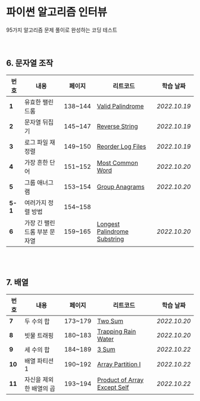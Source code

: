 # 파이썬 알고리즘 인터뷰
95가지 알고리즘 문제 풀이로 완성하는 코딩 테스트
<br><br><br>

## 6. 문자열 조작

|번호|내용|페이지|리트코드|학습 날짜|
|---|---|---|---|---|
|**1**|유효한 팰린드롬|138~144|[Valid Palindrome](https://leetcode.com/problems/valid-palindrome)|*2022.10.19*|
|**2**|문자열 뒤집기|145~147|[Reverse String](https://leetcode.com/problems/reverse-stringpalindrome)|*2022.10.19*|
|**3**|로그 파일 재정렬|149~150|[Reorder Log Files](https://leetcode.com/problems/reorder-data-in-log-files)|*2022.10.19*|
|**4**|가장 흔한 단어|151~152|[Most Common Word](https://leetcode.com/problems/most-common-word)|*2022.10.20*|
|**5**|그룹 애너그램|153~154|[Group Anagrams](https://leetcode.com/problems/group-anagrams)|*2022.10.20*|
|**5-1**|여러가지 정렬 방법|154~158|||
|**6**|가장 긴 팰린드롬 부분 문자열|159~165|[Longest Palindrome Substring](https://leetcode.com/longest-palindromic-substring)|*2022.10.20*|
<br><br>

## 7. 배열

|번호|내용|페이지|리트코드|학습 날짜|
|---|---|---|---|---|
|**7**|두 수의 합|173~179|[Two Sum](https://leetcode.com/problems/two-sum)|*2022.10.20*|
|**8**|빗물 트래핑|180~183|[Trapping Rain Water](https://leetcode.com/problems/trapping-rain-water)|*2022.10.20*|
|**9**|세 수의 합|184~189|[3 Sum](https://leetcode.com/problems/3sum)|*2022.10.22*|
|**10**|배열 파티션 1|190~192|[Array Partition I](https://leetcode.com/problems/array-partition-i)|*2022.10.22*|
|**11**|자신을 제외한 배열의 곱|193~194|[Product of Array Except Self](https://leetcode.com/problems/product-of-array-except-self)|*2022.10.22*|